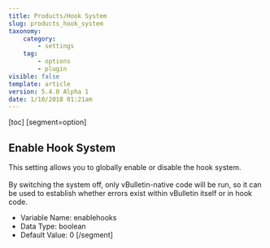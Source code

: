 ```yaml
---
title: Products/Hook System
slug: products_hook_system
taxonomy:
    category:
        - settings
    tag:
        - options
        - plugin
visible: false
template: article
version: 5.4.0 Alpha 1
date: 1/10/2018 01:21am
---
```


[toc]
[segment=option]

## Enable Hook System
This setting allows you to globally enable or disable the hook system.<br />
<br />
By switching the system off, only vBulletin-native code will be run, so it can be used to establish whether errors exist within vBulletin itself or in hook code.



- Variable Name: enablehooks
- Data Type: boolean
- Default Value: 0
[/segment]